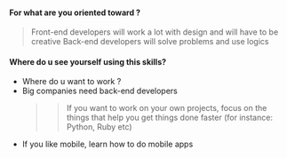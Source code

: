 #### For what are you oriented toward ?
> Front-end developers will work a lot with design and will have to be creative
> Back-end developers will solve problems and use logics

#### Where do u see yourself using this skills? 
* Where do u want to work ?
* Big companies need back-end developers
  >> If you want to work on your own projects, focus on the things that help you get things done  faster (for instance: Python, Ruby etc)
* If you like mobile, learn how to do mobile apps

